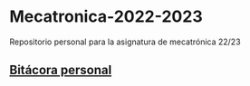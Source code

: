 # Mecatronica-2022-2023
Repositorio personal para la asignatura de mecatrónica 22/23
## [Bitácora personal](https://github.com/javi-dbgr/Mecatronica-2022-2023/wiki)
